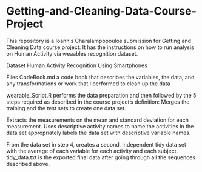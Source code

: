 # Getting-and-Cleaning-Data-Course-Project

This repository is a Ioannis Charalampopoulos submission for Getting and Cleaning Data course project.
It has the instructions on how to run analysis on Human Activity via weaables recognition dataset.

Dataset
Human Activity Recognition Using Smartphones

Files
CodeBook.md a code book that describes the variables, the data, and any transformations or work that I performed to clean up the data

wearable_Script.R performs the data preparation and then followed by the 5 steps required as described in the course project’s definition:
Merges the training and the test sets to create one data set.

Extracts  the measurements on the mean and standard deviation for each measurement.
Uses descriptive activity names to name the activities in the data set appropriately labels the data set with descriptive variable names.

From the data set in step 4, creates a second, independent tidy data set with the average of each variable for each activity and each subject.
tidy_data.txt is the exported final data after going through all the sequences described above.

